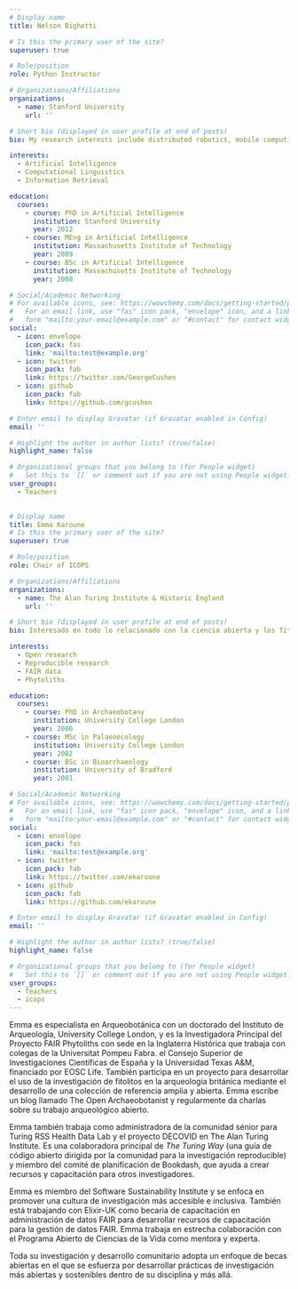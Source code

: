 ```yaml
---
# Display name
title: Nelson Bighetti

# Is this the primary user of the site?
superuser: true

# Role/position
role: Python Instructor

# Organizations/Affiliations
organizations:
  - name: Stanford University
    url: ''

# Short bio (displayed in user profile at end of posts)
bio: My research interests include distributed robotics, mobile computing and programmable matter.

interests:
  - Artificial Intelligence
  - Computational Linguistics
  - Information Retrieval

education:
  courses:
    - course: PhD in Artificial Intelligence
      institution: Stanford University
      year: 2012
    - course: MEng in Artificial Intelligence
      institution: Massachusetts Institute of Technology
      year: 2009
    - course: BSc in Artificial Intelligence
      institution: Massachusetts Institute of Technology
      year: 2008

# Social/Academic Networking
# For available icons, see: https://wowchemy.com/docs/getting-started/page-builder/#icons
#   For an email link, use "fas" icon pack, "envelope" icon, and a link in the
#   form "mailto:your-email@example.com" or "#contact" for contact widget.
social:
  - icon: envelope
    icon_pack: fas
    link: 'mailto:test@example.org'
  - icon: twitter
    icon_pack: fab
    link: https://twitter.com/GeorgeCushen
  - icon: github
    icon_pack: fab
    link: https://github.com/gcushen

# Enter email to display Gravatar (if Gravatar enabled in Config)
email: ''

# Highlight the author in author lists? (true/false)
highlight_name: false

# Organizational groups that you belong to (for People widget)
#   Set this to `[]` or comment out if you are not using People widget.
user_groups:
  - Teachers
  

# Display name
title: Emma Karoune
# Is this the primary user of the site?
superuser: true

# Role/position
role: Chair of ICOPS

# Organizations/Affiliations
organizations:
  - name: The Alan Turing Institute & Historic England
    url: ''

# Short bio (displayed in user profile at end of posts)
bio: Interesado en todo lo relacionado con la ciencia abierta y los fitolitos.

interests:
  - Open research
  - Reproducible research
  - FAIR data
  - Phytoliths

education:
  courses:
    - course: PhD in Archaeobotany
      institution: University College London
      year: 2006
    - course: MSc in Palaeoecology
      institution: University College London
      year: 2002
    - course: BSc in Bioarchaeology
      institution: University of Bradford
      year: 2001

# Social/Academic Networking
# For available icons, see: https://wowchemy.com/docs/getting-started/page-builder/#icons
#   For an email link, use "fas" icon pack, "envelope" icon, and a link in the
#   form "mailto:your-email@example.com" or "#contact" for contact widget.
social:
  - icon: envelope
    icon_pack: fas
    link: 'mailto:test@example.org'
  - icon: twitter
    icon_pack: fab
    link: https://twitter.com/ekaroune
  - icon: github
    icon_pack: fab
    link: https://github.com/ekaroune

# Enter email to display Gravatar (if Gravatar enabled in Config)
email: ''

# Highlight the author in author lists? (true/false)
highlight_name: false

# Organizational groups that you belong to (for People widget)
#   Set this to `[]` or comment out if you are not using People widget.
user_groups:
  - Teachers
  - icops
---
```


Emma es especialista en Arqueobotánica con un doctorado del Instituto de Arqueología, University College London, y es la Investigadora Principal del Proyecto FAIR Phytoliths con sede en la Inglaterra Histórica que trabaja con colegas de la Universitat Pompeu Fabra. el Consejo Superior de Investigaciones Científicas de España y la Universidad Texas A&M, financiado por EOSC Life. También participa en un proyecto para desarrollar el uso de la investigación de fitolitos en la arqueología británica mediante el desarrollo de una colección de referencia amplia y abierta. Emma escribe un blog llamado The Open Archaeobotanist y regularmente da charlas sobre su trabajo arqueológico abierto.

Emma también trabaja como administradora de la comunidad sénior para Turing RSS Health Data Lab y el proyecto DECOVID en The Alan Turing Institute. Es una colaboradora principal de *The Turing Way* (una guía de código abierto dirigida por la comunidad para la investigación reproducible) y miembro del comité de planificación de Bookdash, que ayuda a crear recursos y capacitación para otros investigadores.

Emma es miembro del Software Sustainability Institute y se enfoca en promover una cultura de investigación más accesible e inclusiva. También está trabajando con Elixir-UK como becaria de capacitación en administración de datos FAIR para desarrollar recursos de capacitación para la gestión de datos FAIR. Emma trabaja en estrecha colaboración con el Programa Abierto de Ciencias de la Vida como mentora y experta.

Toda su investigación y desarrollo comunitario adopta un enfoque de becas abiertas en el que se esfuerza por desarrollar prácticas de investigación más abiertas y sostenibles dentro de su disciplina y más allá.
